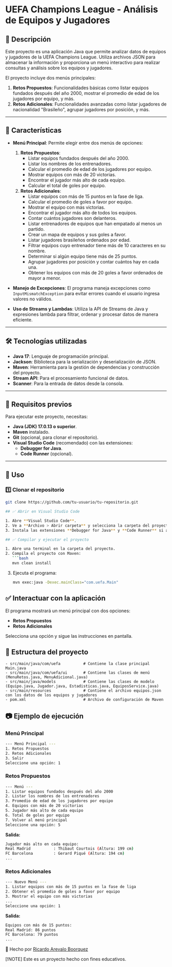 # UEFA Champions League - Análisis de Equipos y Jugadores

## 📝 Descripción
Este proyecto es una aplicación Java que permite analizar datos de equipos y jugadores de la UEFA Champions League. Utiliza archivos JSON para almacenar la información y proporciona un menú interactivo para realizar consultas y análisis sobre los equipos y jugadores.

El proyecto incluye dos menús principales:
1. **Retos Propuestos**: Funcionalidades básicas como listar equipos fundados después del año 2000, mostrar el promedio de edad de los jugadores por equipo, y más.
2. **Retos Adicionales**: Funcionalidades avanzadas como listar jugadores de nacionalidad "Brasileño", agrupar jugadores por posición, y más.

---

## 🚀 Características
- **Menú Principal**: Permite elegir entre dos menús de opciones:
  1. **Retos Propuestos**:
     - Listar equipos fundados después del año 2000.
     - Listar los nombres de los entrenadores.
     - Calcular el promedio de edad de los jugadores por equipo.
     - Mostrar equipos con más de 20 victorias.
     - Encontrar el jugador más alto de cada equipo.
     - Calcular el total de goles por equipo.
  2. **Retos Adicionales**:
     - Listar equipos con más de 15 puntos en la fase de liga.
     - Calcular el promedio de goles a favor por equipo.
     - Mostrar el equipo con más victorias.
     - Encontrar el jugador más alto de todos los equipos.
     - Contar cuántos jugadores son delanteros.
     - Listar entrenadores de equipos que han empatado al menos un partido.
     - Crear un mapa de equipos y sus goles a favor.
     - Listar jugadores brasileños ordenados por edad.
     - Filtrar equipos cuyo entrenador tiene más de 10 caracteres en su nombre.
     - Determinar si algún equipo tiene más de 25 puntos.
     - Agrupar jugadores por posición y contar cuántos hay en cada una.
     - Obtener los equipos con más de 20 goles a favor ordenados de mayor a menor.

- **Manejo de Excepciones**: El programa maneja excepciones como `InputMismatchException` para evitar errores cuando el usuario ingresa valores no válidos.

- **Uso de Streams y Lambdas**: Utiliza la API de Streams de Java y expresiones lambda para filtrar, ordenar y procesar datos de manera eficiente.

---

## 🛠️ Tecnologías utilizadas
- **Java 17**: Lenguaje de programación principal.
- **Jackson**: Biblioteca para la serialización y deserialización de JSON.
- **Maven**: Herramienta para la gestión de dependencias y construcción del proyecto.
- **Stream API**: Para el procesamiento funcional de datos.
- **Scanner**: Para la entrada de datos desde la consola.

---

## 📌 Requisitos previos
Para ejecutar este proyecto, necesitas:
- **Java (JDK) 17.0.13 o superior**.
- **Maven** instalado.
- **Git** (opcional, para clonar el repositorio).
- **Visual Studio Code** (recomendado) con las extensiones:
  - **Debugger for Java**.
  - **Code Runner** (opcional).

---

## 📖 Uso
### 1️⃣ Clonar el repositorio
```bash
git clone https://github.com/tu-usuario/tu-repositorio.git

## ✅ Abrir en Visual Studio Code

1. Abre **Visual Studio Code**.
2. Ve a **Archivo > Abrir carpeta** y selecciona la carpeta del proyecto.
3. Instala las extensiones **Debugger for Java** y **Code Runner** si aún no las tienes.

## ✅ Compilar y ejecutar el proyecto

1. Abre una terminal en la carpeta del proyecto.
2. Compila el proyecto con Maven:
   ```bash
   mvn clean install
   ```
3. Ejecuta el programa:
   ```bash
   mvn exec:java -Dexec.mainClass="com.uefa.Main"
   ```

## ✅ Interactuar con la aplicación

El programa mostrará un menú principal con dos opciones:

- **Retos Propuestos**
- **Retos Adicionales**

Selecciona una opción y sigue las instrucciones en pantalla.

## 👤 Estructura del proyecto

```
- src/main/java/com/uefa          # Contiene la clase principal Main.java
- src/main/java/com/uefa/ui       # Contiene las clases de menú (MenuRetos.java, MenuAdicional.java)
- src/main/java/models            # Contiene las clases de modelo (Equipo.java, Jugador.java, Estadisticas.java, EquiposService.java)
- src/main/resources              # Contiene el archivo equipos.json con los datos de los equipos y jugadores
- pom.xml                         # Archivo de configuración de Maven
```

## 📷 Ejemplo de ejecución

### Menú Principal
```bash
--- Menú Principal ---
1. Retos Propuestos
2. Retos Adicionales
3. Salir
Seleccione una opción: 1
```

### Retos Propuestos
```bash
--- Menú ---
1. Listar equipos fundados después del año 2000
2. Listar los nombres de los entrenadores
3. Promedio de edad de los jugadores por equipo
4. Equipos con más de 20 victorias
5. Jugador más alto de cada equipo
6. Total de goles por equipo
7. Volver al menú principal
Seleccione una opción: 5
```

**Salida:**
```bash
Jugador más alto en cada equipo:
Real Madrid          : Thibaut Courtois (Altura: 199 cm)
FC Barcelona         : Gerard Piqué (Altura: 194 cm)
...
```

### Retos Adicionales
```bash
--- Nuevo Menú ---
1. Listar equipos con más de 15 puntos en la fase de liga
2. Obtener el promedio de goles a favor por equipo
3. Mostrar el equipo con más victorias
...
Seleccione una opción: 1
```

**Salida:**
```bash
Equipos con más de 15 puntos:
Real Madrid: 86 puntos
FC Barcelona: 79 puntos
...
```

👤
Hecho por [Ricardo Arevalo Boorquez](https://github.com/RicardoArevaloB)

[!NOTE]
Este es un proyecto hecho con fines educativos.


